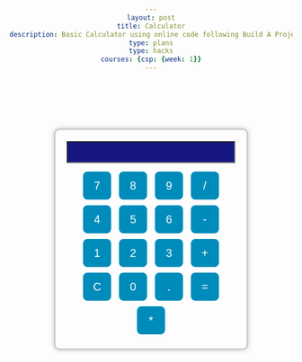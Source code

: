 ```yaml
---
layout: post
title: Calculator
description: Basic Calculator using online code following Build A Project Article
type: plans
type: hacks
courses: {csp: {week: 1}}
---
```


<head>
    <meta charset="UTF-8">
    <meta name="viewport" content="width=device-width, initial-scale=1.0">
    <title>Calculator</title>
    <style>
        /* Add some basic styling to the calculator */
        body {
            font-family: Arial, sans-serif;
            text-align: center;
        }
        #calculator {
            width: 300px;
            margin: 100px auto;
            border: 3px solid #ccc;
            border-radius: 10px;
            padding: 20px;
            box-shadow: 0px 0px 10px rgba(0, 0, 0, 0.2);
        }
        input[type="text"] {
            width: 100%;
            padding: 10px;
            margin-bottom: 10px;
            background-color: #161682;
            color: white;
        }
        input[type="button"] {
            width: 50px;
            height: 50px;
            font-size: 20px;
            margin: 5px;
            cursor: pointer;
            background-color: #008CBA;
            border-radius: 8px;
            border: 2px solid #008CBA;
            transition-duration: 0.4s;
            color: white;
        }
        input[type="button"]:hover {
            background-color: white; 
            color: black;
    }
    </style>
</head>
<body>
    <div id="calculator">
        <input type="text" id="display" readonly>
        <br>
        <input type="button" value="7" onclick="appendToDisplay('7')">
        <input type="button" value="8" onclick="appendToDisplay('8')">
        <input type="button" value="9" onclick="appendToDisplay('9')">
        <input type="button" value="/" onclick="appendToDisplay('/')">
        <br>
        <input type="button" value="4" onclick="appendToDisplay('4')">
        <input type="button" value="5" onclick="appendToDisplay('5')">
        <input type="button" value="6" onclick="appendToDisplay('6')">
        <input type="button" value="-" onclick="appendToDisplay('-')">
        <br>
        <input type="button" value="1" onclick="appendToDisplay('1')">
        <input type="button" value="2" onclick="appendToDisplay('2')">
        <input type="button" value="3" onclick="appendToDisplay('3')">
        <input type="button" value="+" onclick="appendToDisplay('+')">
        <br>
        <input type="button" value="C" onclick="clearDisplay()">
        <input type="button" value="0" onclick="appendToDisplay('0')">
        <input type="button" value="." onclick="appendToDisplay('.')">
        <input type="button" value="=" onclick="calculate()">
        <input type="button" value="*" onclick="appendToDisplay('*')">
    </div>
    <script>
        function appendToDisplay(value) {
            document.getElementById('display').value += value;
        }
        function clearDisplay() {
            document.getElementById('display').value = '';
        }
        function calculate() {
            const display = document.getElementById('display');
            try {
                display.value = eval(display.value);
            } catch (error) {
                display.value = 'Error';
            }
        }
    </script>
</body>